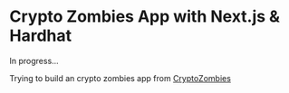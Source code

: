 # Crypto Zombies App with Next.js & Hardhat

In progress...

Trying to build an crypto zombies app from [CryptoZombies](https://cryptozombies.io/)
